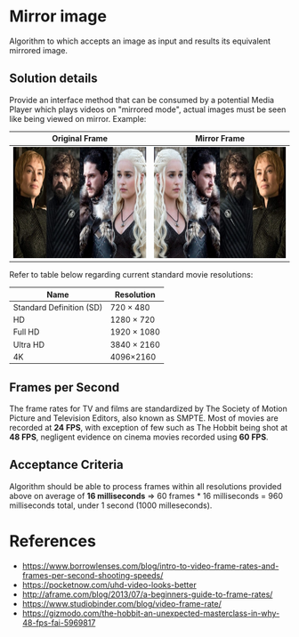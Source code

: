 # Mirror image 
Algorithm to which accepts an image as input and results its equivalent mirrored image.

## Solution details
Provide an interface method that can be consumed by a potential Media Player which plays videos on "mirrored mode", actual images must be seen like being viewed on mirror. Example: 

|   Original Frame| Mirror Frame  |
| ------------ | ------------ |
|  <img src="https://github.com/slipmp/mirror-image/blob/master/MirrorImage.Core/Frame-Examples/1-SD-720-480.jpg?raw=true" height="200"> | <img src="https://github.com/slipmp/mirror-image/blob/master/MirrorImage.Core/Frame-Examples/1-SD-720-480-Mirror.jpg?raw=true" height="200">  |

Refer to table below regarding current standard movie resolutions:

| Name  | Resolution   |
| ------------ | ------------ |
| Standard Definition (SD)  | 720 × 480  |
| HD  | 1280 × 720  |
| Full HD  |  1920 × 1080 |
| Ultra HD  |  3840 × 2160 |
| 4K  |  4096×2160 |

## Frames per Second
The frame rates for TV and films are standardized by The Society of Motion Picture and Television Editors, also known as SMPTE.
Most of movies are recorded at **24 FPS**, with exception of few such as The Hobbit being shot at **48 FPS**, negligent evidence on cinema movies recorded using **60 FPS**.

## Acceptance Criteria
Algorithm should be able to process frames within all resolutions provided above on average of **16 milliseconds** => 
60 frames * 16 milliseconds = 960 milliseconds total, under 1 second (1000 milleseconds).


# References
- https://www.borrowlenses.com/blog/intro-to-video-frame-rates-and-frames-per-second-shooting-speeds/
- https://pocketnow.com/uhd-video-looks-better
- http://aframe.com/blog/2013/07/a-beginners-guide-to-frame-rates/
- https://www.studiobinder.com/blog/video-frame-rate/
- https://gizmodo.com/the-hobbit-an-unexpected-masterclass-in-why-48-fps-fai-5969817